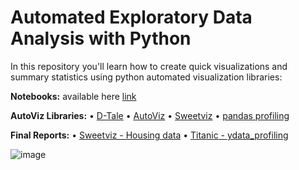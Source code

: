 # Automated Exploratory Data Analysis with Python
In this repository you'll learn how to create quick visualizations and summary statistics using python automated visualization libraries:

**Notebooks:** available here [link](https://github.com/Kmohamedalie/AutoEDA-with-python/tree/master/Notebooks)

**AutoViz Libraries:**
• [D-Tale](https://pypi.org/project/dtale/)
• [AutoViz](https://pypi.org/project/autoviz/)
• [Sweetviz](https://pypi.org/project/sweetviz/)
• [pandas profiling](https://pypi.org/project/pandas-profiling/)

**Final Reports:**
• [Sweetviz - Housing data](https://kmohamedalie.github.io/AutoEDA-with-python/SWEETVIZ_REPORT.html)
• [Titanic - ydata_profiling](https://kmohamedalie.github.io/AutoEDA-with-python/Pandas_profiling.html)



![image](https://github.com/Kmohamedalie/AutoEDA-with-python/assets/63104472/5b7032b8-5288-4620-9bbe-a5491f14d758)


